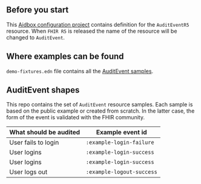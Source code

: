 ## Before you start

This [Aidbox configuration project](https://docs.aidbox.app/aidbox-configuration/aidbox-zen-lang-project) contains definition for the `AuditEventR5` resource. When `FHIR R5` is released the name of the resource will be changed to `AuditEvent`.

## Where examples can be found

`demo-fixtures.edn` file contains all the [AuditEvent samples](https://github.com/Aidbox/audit-log-viewer/blob/main/zrc/audit-log-viewer/demo-fixtures.edn).

## AuditEvent shapes

This repo contains the set of `AuditEvent` resource samples. Each sample is based on the public example or created from scratch. In the latter case, the form of the event is validated with the FHIR community.

| What should be audited | Example event id          |
| ---------------------- | ------------------------- |
| User fails to login    | `:example-login-failure`  |
| User logins            | `:example-login-success`  |
| User logins            | `:example-login-success`  |
| User logs out          | `:example-logout-success` |
